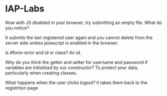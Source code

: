 # IAP-Labs

Now with JS disabled in your browser, try submitting an empty file. What do you notice?

It submits the last registered user again and you cannot delete from the server side unless javascript is enabled in the browser.

Is #form-error and id or class?
An id.

Why do you think the getter and setter for username and password if variables are initialized by our constructor? 
To protect your data, particularly when creating classes.

What happens when the user clicks logout?
it takes them back to the registrtion page


